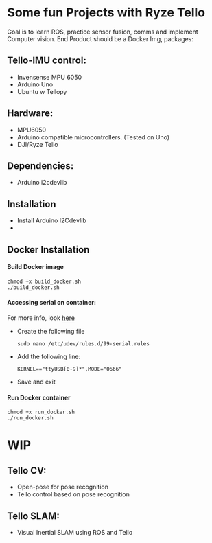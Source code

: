 # Some fun Projects with Ryze Tello 

Goal is to learn ROS, practice sensor fusion, comms and implement Computer vision.
End Product should be a Docker Img, packages:

## Tello-IMU control:
- Invensense MPU 6050
- Arduino Uno
- Ubuntu w Tellopy

## Hardware:
- MPU6050
- Arduino compatible microcontrollers. (Tested on Uno)
- DJI/Ryze Tello

## Dependencies:
- Arduino
    i2cdevlib

## Installation
- Install Arduino I2Cdevlib
- 

## Docker Installation
#### Build Docker image
```
chmod +x build_docker.sh
./build_docker.sh
```
#### Accessing serial on container:
For more info, look [here](https://www.losant.com/blog/how-to-access-serial-devices-in-docker)
- Create the following file 
    ```
    sudo nano /etc/udev/rules.d/99-serial.rules
    ```
- Add the following line:
    ```
    KERNEL=="ttyUSB[0-9]*",MODE="0666"
    ```
- Save and exit

#### Run Docker container
```
chmod +x run_docker.sh
./run_docker.sh
```

# WIP
## Tello CV:
- Open-pose for pose recognition
- Tello control based on pose recognition

## Tello SLAM:
- Visual Inertial SLAM using ROS and Tello
